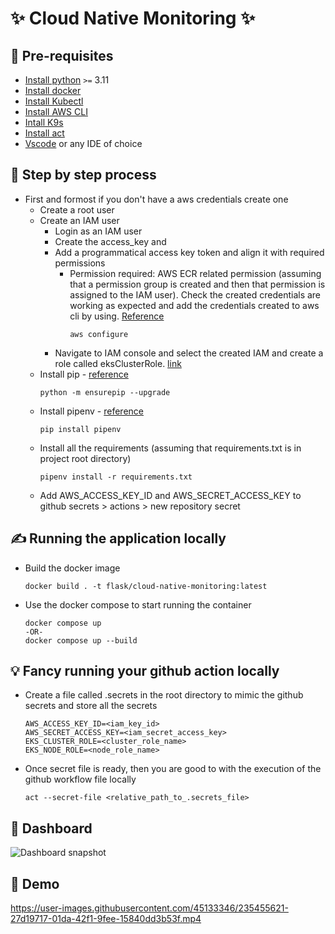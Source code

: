 # :sparkles: Cloud Native Monitoring :sparkles:

## :ledger: Pre-requisites
- [Install python](https://www.python.org/downloads/) ```>=``` 3.11 
- [Install docker](https://www.docker.com/products/docker-desktop/)
- [Install Kubectl](https://kubernetes.io/docs/tasks/tools/)
- [Install AWS CLI](https://docs.aws.amazon.com/cli/latest/userguide/getting-started-install.html)
- [Intall K9s](https://k9scli.io/topics/install/)
- [Install act](https://github.com/nektos/act)
- [Vscode](https://code.visualstudio.com/) or any IDE of choice

## :blue_book: Step by step process
  - First and formost if you don't have a aws credentials create one
    - Create a root user
    - Create an IAM user
        - Login as an IAM user
        - Create the access_key and 
        - Add a programmatical access key token and align it with required permissions
            - Permission required: AWS ECR related permission (assuming that a permission group is created and then that permission is assigned to the IAM user). Check the created credentials are working as expected and add the credentials created to aws cli by using. [Reference](https://docs.aws.amazon.com/cli/latest/reference/configure/index.html)
                ```
                aws configure
                ```
        - Navigate to IAM console and select the created IAM and create a role called eksClusterRole. [link](https://docs.aws.amazon.com/eks/latest/userguide/service_IAM_role.html)
    - Install pip - [reference](https://pip.pypa.io/en/stable/installation/)
        ```
        python -m ensurepip --upgrade
        ```
    - Install pipenv - [reference](https://pypi.org/project/pipenv/)
        ```
        pip install pipenv
        ```
    - Install all the requirements (assuming that requirements.txt is in project root directory)
        ```
        pipenv install -r requirements.txt
        ```
    - Add AWS_ACCESS_KEY_ID and AWS_SECRET_ACCESS_KEY to github secrets > actions > new repository secret

## :writing_hand: Running the application locally
 - Build the docker image
    ```
    docker build . -t flask/cloud-native-monitoring:latest
    ```
 - Use the docker compose to start running the container
    ```
    docker compose up
    -OR-
    docker compose up --build
    ```

## :bulb: Fancy running your github action locally
 - Create a file called .secrets in the root directory to mimic the github secrets and store all the secrets
    ```
    AWS_ACCESS_KEY_ID=<iam_key_id>
    AWS_SECRET_ACCESS_KEY=<iam_secret_access_key>
    EKS_CLUSTER_ROLE=<cluster_role_name>
    EKS_NODE_ROLE=<node_role_name>
    ```
 - Once secret file is ready, then you are good to with the execution of the github workflow file locally
   ```
   act --secret-file <relative_path_to_.secrets_file>
   ```
## :camera_flash: Dashboard
![Dashboard snapshot](https://user-images.githubusercontent.com/45133346/235008179-2ab0f442-311b-447d-a6bf-678fbd7a09e7.png)
## :vhs: Demo
https://user-images.githubusercontent.com/45133346/235455621-27d19717-01da-42f1-9fee-15840dd3b53f.mp4
